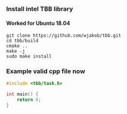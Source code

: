 ### Install intel TBB library
#### Worked for Ubuntu 18.04

```
git clone https://github.com/wjakob/tbb.git
cd tbb/build
cmake ..
make -j
sudo make install
```

### Example valid cpp file now

```cpp
#include <tbb/task.h>

int main() {
    return 0;
}
```
